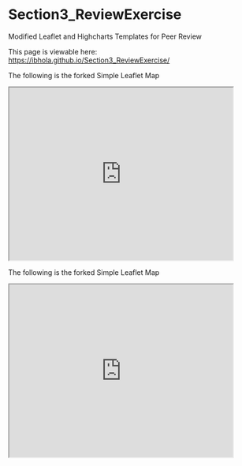 # Section3_ReviewExercise
Modified Leaflet and Highcharts Templates for Peer Review

This page is viewable here: https://ibhola.github.io/Section3_ReviewExercise/

The following is the forked Simple Leaflet Map

<iframe src="http://ibhola.github.io/leaflet-map-simple" width="90%" height="350"></iframe>


The following is the forked Simple Leaflet Map

<iframe src="https://ibhola.github.io/highcharts-scatter-csv/" width="90%" height="350"></iframe>
